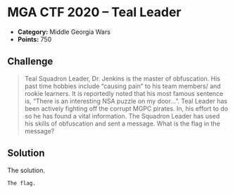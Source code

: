 # MGA CTF 2020 – Teal Leader

* **Category:** Middle Georgia Wars
* **Points:** 750

## Challenge

> Teal Squadron Leader, Dr. Jenkins is the master of obfuscation. His past time hobbies include “causing pain” to his 
team members/ and rookie learners. It is reportedly noted that his most famous sentence is, “There is an interesting 
NSA puzzle on my door…”. Teal Leader has been actively fighting off the corrupt MGPC pirates. In, his effort to do 
so he has found a vital information. The Squadron Leader has used his skills of obfuscation and sent a message. 
What is the flag in the message?

## Solution

The solution.

```
The flag.
```